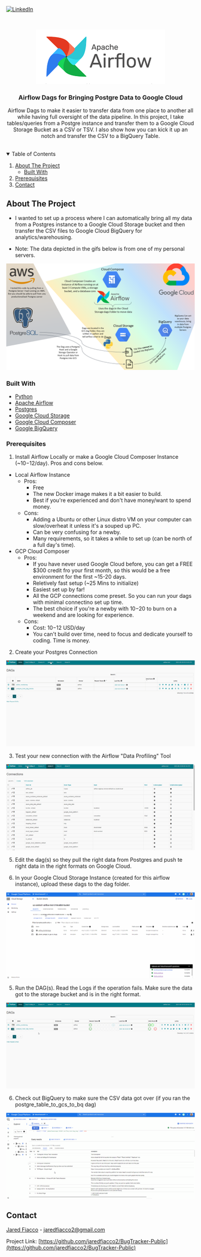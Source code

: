 
<!-- PROJECT SHIELDS -->
[![LinkedIn][linkedin-shield]][linkedin-url]



<!-- PROJECT LOGO -->
<br />
<p align="center">
  <a href="https://github.com/jaredfiacco2/SQLServer_GenerateDagsWithMetadata">
    <img src="images/airflow_logo.png" alt="Logo" width="345" height="146">
  </a>

  <h3 align="center">Airflow Dags for Bringing Postgre Data to Google Cloud</h3>

  <p align="center">
    Airflow Dags to make it easier to transfer data from one place to another all while having full oversight of the data pipeline. In this project, I take tables/queries from a Postgre instance and transfer them to a Google Cloud Storage Bucket as a CSV or TSV. I also show how you can kick it up an notch and transfer the CSV to a BigQuery Table.
    <br />
    <br />
  </p>
</p>



<!-- TABLE OF CONTENTS -->
<details open="open">
  <summary>Table of Contents</summary>
  <ol>
    <li>
      <a href="#about-the-project">About The Project</a>
      <ul>
        <li><a href="#built-with">Built With</a></li>
      </ul>
    </li>
    <li><a href="#prerequisites">Prerequisites</a></li>
    <li><a href="#contact">Contact</a></li>
  </ol>
</details>



<!-- ABOUT THE PROJECT -->
## About The Project

- I wanted to set up a process where I can automatically bring all my data from a Postgres instance to a Google Cloud Storage bucket and then transfer the CSV files to Google Cloud BigQuery for analytics/warehousing. 

- Note: The data depicted in the gifs below is from one of my personal servers.

<img src="images\Overview.png" alt="Overview"/>

### Built With

* [Python](https://python.org)
* [Apache Airflow](https://airflow.apache.org/)
* [Postgres](https://www.postgresql.org/)
* [Google Cloud Storage](https://cloud.google.com/storage)
* [Google Cloud Composer](https://cloud.google.com/composer)
* [Google BigQuery](https://cloud.google.com/bigquery)

### Prerequisites

1. Install Airflow Locally or make a Google Cloud Composer Instance (~$10-$12/day). Pros and cons below.
  - Local Airflow Instance
    - Pros:
      - Free
      - The new Docker image makes it a bit easier to build. 
      - Best if you're experienced and don't have money/want to spend money.
    - Cons: 
      - Adding a Ubuntu or other Linux distro VM on your computer can slow/overheat it unless it's a souped up PC.
      - Can be very confusing for a newby.
      - Many requirements, so it takes a while to set up (can be north of a full day's time).
  - GCP Cloud Composer 
    - Pros: 
      - If you have never used Google Cloud before, you can get a FREE $300 credit fro your first month, so this would be a free environment for the first ~15-20 days.
      - Reletively fast setup (~25 Mins to initialize)
      - Easiest set up by far!
      - All the GCP connections come preset. So you can run your dags with minimal connectino set up time.
      - The best choice if you're a newby with $10-$20 to burn on a weekend and are looking for experience.
    - Cons: 
      - Cost: $10-$12 USD/day
      - You can't build over time, need to focus and dedicate yourself to coding. Time is money.


2. Create your Postgres Connection

<img src="images\Connections.gif" alt="Airflow Connections" />

3. Test your new connection with the Airflow "Data Profiling" Tool 

<img src="images\DataProfiling.gif" alt="Airflow Data Profiling" />

5. Edit the dag(s) so they pull the right data from Postgres and push te right data in the right formats on Google Cloud.


4. In your Google Cloud Storage Instance (created for this airflow instance), upload these dags to the dag folder.

<img src="images\GoogleCloudStorage.gif" alt="Google Cloud Storage" />

5. Run the DAG(s). Read the Logs if the operation fails. Make sure the data got to the storage bucket and is in the right format.

<img src="images\GoogleCloudComposer_Airflow.gif" alt="Airflow" />

6. Check out BigQuery to make sure the CSV data got over (if you ran the postgre_table_to_gcs_to_bq dag)

<img src="images\BigQuery.gif" alt="BigQuery" />

<!-- CONTACT -->
## Contact

[Jared Fiacco](https://www.linkedin.com/in/jaredfiacco/) - jaredfiacco2@gmail.com

Project Link: [https://github.com/jaredfiacco2/BugTracker-Public](https://github.com/jaredfiacco2/BugTracker-Public)






<!-- MARKDOWN LINKS & IMAGES -->
<!-- https://www.markdownguide.org/basic-syntax/#reference-style-links -->
[linkedin-shield]: https://img.shields.io/badge/-LinkedIn-black.svg?style=for-the-badge&logo=linkedin&colorB=555
[linkedin-url]: https://www.linkedin.com/in/jaredfiacco/
